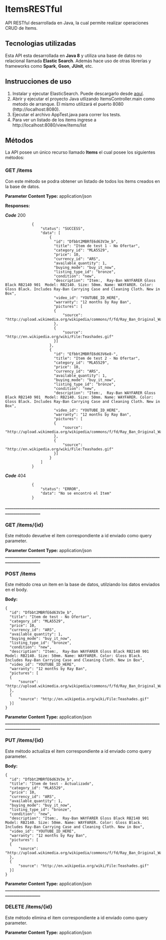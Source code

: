 # ItemsRESTful
API RESTful desarrollada en Java, la cual permite realizar operaciones CRUD de Items. 

## Tecnologias utilizadas
Esta API esta desarrollada en **Java 8** y utiliza una base de datos no relacional llamada **Elastic Search**. Además hace uso de otras librerías y frameworks como **Spark**, **Gson**, **JUnit**, etc.

## Instrucciones de uso
1. Instalar y ejecutar ElasticSearch. Puede descargarlo desde [aquí](https://www.elastic.co/downloads/elasticsearch).
2. Abrir y ejecutar el proyecto Java utlizando ItemsController.main como metodo de arranque. El mismo utilizará el puerto 8080 (http://localhost:8080).
3. Ejecutar el archivo AppTest.java para correr los tests.
4. Para ver un listado de los items ingrese a http://localhost:8080/view/items/list

## Métodos
La API posee un único recurso llamado **Items** el cual posee los siguientes métodos:

### GET /items
Con este método se podra obtener un listado de todos los items creados en la base de datos.

**Parameter Content Type:** application/json

**Responses:** 

***Code***
200

                {
                    "status": "SUCCESS",
                    "data": [
                        {
                          "id": "Dfbbt2MBRfE6d63V3e_b",
                          "title": "Item de test 1 - No Ofertar",
                          "category_id": "MLA5529",
                          "price": 10,
                          "currency_id": "ARS",
                          "available_quantity": 1,
                          "buying_mode": "buy_it_now",
                          "listing_type_id": "bronze",
                          "condition": "new",
                          "description": "Item:,  Ray-Ban WAYFARER Gloss Black RB2140 901  Model: RB2140. Size: 50mm. Name: WAYFARER. Color: Gloss Black. Includes Ray-Ban Carrying Case and Cleaning Cloth. New in Box",
                          "video_id": "YOUTUBE_ID_HERE",
                          "warranty": "12 months by Ray Ban",
                          "pictures": [
                          {
                              "source": "http://upload.wikimedia.org/wikipedia/commons/f/fd/Ray_Ban_Original_Wayfarer.jpg"
                          },
                          {
                              "source": "http://en.wikipedia.org/wiki/File:Teashades.gif"
                          }]
                        },
                        {
                          "id": "Efbbt2MBRfE6d63V6e8-",
                          "title": "Item de test 2 - No Ofertar",
                          "category_id": "MLA5529",
                          "price": 10,
                          "currency_id": "ARS",
                          "available_quantity": 1,
                          "buying_mode": "buy_it_now",
                          "listing_type_id": "bronze",
                          "condition": "new",
                          "description": "Item:,  Ray-Ban WAYFARER Gloss Black RB2140 901  Model: RB2140. Size: 50mm. Name: WAYFARER. Color: Gloss Black. Includes Ray-Ban Carrying Case and Cleaning Cloth. New in Box",
                          "video_id": "YOUTUBE_ID_HERE",
                          "warranty": "12 months by Ray Ban",
                          "pictures": [
                          {
                              "source": "http://upload.wikimedia.org/wikipedia/commons/f/fd/Ray_Ban_Original_Wayfarer.jpg"
                          },
                          {
                              "source": "http://en.wikipedia.org/wiki/File:Teashades.gif"
                          }]
                        }
                    ]
                }
                                
                    
***Code***
404

                {
                    "status": "ERROR",
                    "data": "No se encontró el Item"
                }
**____________________________________________________________________________________________**

### GET /items/{id}
Este método devuelve el item correspondiente a id enviado como query parameter.

**Parameter Content Type:** application/json
**____________________________________________________________________________________________**

### POST /items 
Este método crea un item en la base de datos, utilziando los datos enviados en el body.

**Body:**

    {
      "id": "Dfbbt2MBRfE6d63V3e_b",
      "title": "Item de test - No Ofertar",
      "category_id": "MLA5529",
      "price": 10,
      "currency_id": "ARS",
      "available_quantity": 1,
      "buying_mode": "buy_it_now",
      "listing_type_id": "bronze",
      "condition": "new",
      "description": "Item:,  Ray-Ban WAYFARER Gloss Black RB2140 901  Model: RB2140. Size: 50mm. Name: WAYFARER. Color: Gloss Black. Includes Ray-Ban Carrying Case and Cleaning Cloth. New in Box",
      "video_id": "YOUTUBE_ID_HERE",
      "warranty": "12 months by Ray Ban",
      "pictures": [
      {
          "source": "http://upload.wikimedia.org/wikipedia/commons/f/fd/Ray_Ban_Original_Wayfarer.jpg"
      },
      {
          "source": "http://en.wikipedia.org/wiki/File:Teashades.gif"
      }]
    }

**Parameter Content Type:** application/json
**____________________________________________________________________________________________**

### PUT /items/{id}
Este método actualiza el item correspondiente a id enviado como query parameter.

**Body:**

    {
      "id": "Dfbbt2MBRfE6d63V3e_b",
      "title": "Item de test - Actualizado",
      "category_id": "MLA5529",
      "price": 10,
      "currency_id": "ARS",
      "available_quantity": 1,
      "buying_mode": "buy_it_now",
      "listing_type_id": "bronze",
      "condition": "new",
      "description": "Item:,  Ray-Ban WAYFARER Gloss Black RB2140 901  Model: RB2140. Size: 50mm. Name: WAYFARER. Color: Gloss Black. Includes Ray-Ban Carrying Case and Cleaning Cloth. New in Box",
      "video_id": "YOUTUBE_ID_HERE",
      "warranty": "12 months by Ray Ban",
      "pictures": [
      {
          "source": "http://upload.wikimedia.org/wikipedia/commons/f/fd/Ray_Ban_Original_Wayfarer.jpg"
      },
      {
          "source": "http://en.wikipedia.org/wiki/File:Teashades.gif"
      }]
    }

**Parameter Content Type:** application/json
**____________________________________________________________________________________________**

### DELETE /items/{id}
Este método elimina el item correspondiente a id enviado como query parameter.

**Parameter Content Type:** application/json
